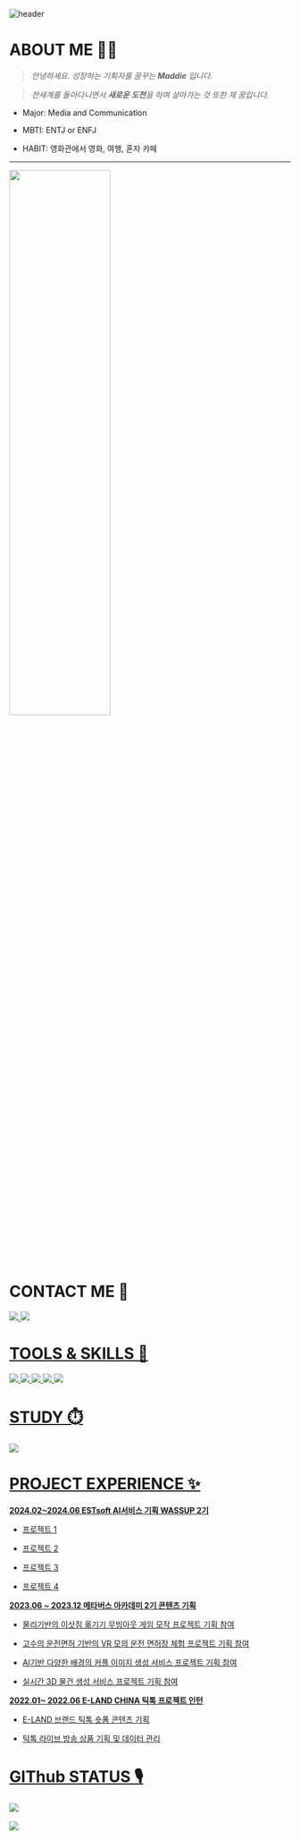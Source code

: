 
![header](https://capsule-render.vercel.app/api?type=cylinder&color=30:B296FF,50:C1D2DC&height=150&text=Hello!%20I'm%20Maddie&animation=twinkling&fontColor=FFFFFF&fontSize=40)   

# ABOUT ME 🧚‍♀️
  >  *안녕하세요. 성장하는 기획자를 꿈꾸는 **Maddie** 입니다.*
  
  >   *전세계를 돌아다니면서 **새로운 도전**을 하며 살아가는 것 또한 제 꿈입니다.*

  * Major: Media and Communication
  
  * MBTI: ENTJ or ENFJ   
  
  * HABIT: 영화관에서 영화, 여행, 혼자 카페   
  
-------

<img src='https://windowscustomization.com/wp-content/uploads/2019/10/Lost-in-Space.gif' width="60%" height="50%"></img>


# CONTACT ME 🫶
<a href='https://www.instagram.com/shimn_/'><img src = 'https://img.shields.io/badge/Instagram-E4405F?style=for-the-badge&logo=instagram&logoColor=white'> <a href='https://github.com/Maddie314/wassup2.git'><img src = 'https://img.shields.io/badge/GitHub-100000?style=for-the-badge&logo=github&logoColor=white'>
  
# TOOLS & SKILLS 🤖
<img src = 'https://img.shields.io/badge/MySQL-00000F?style=for-the-badge&logo=mysql&logoColor=white'> <img src = 'https://img.shields.io/badge/Python-3776AB?style=for-the-badge&logo=python&logoColor=white'> <img src ='https://img.shields.io/badge/Figma-F24E1E?style=for-the-badge&logo=figma&logoColor=white'> <img src ='https://img.shields.io/badge/Miro-050038?style=for-the-badge&logo=Miro&logoColor=white'> <img src ='https://img.shields.io/badge/Notion-000000?style=for-the-badge&logo=notion&logoColor=white'>
   
# STUDY ⏱️
<a href='https://www.notion.so/oreumi/6a8a77b182a046e39bf3d00617e28b90?pvs=4'><img src = 'https://img.shields.io/badge/Notion-000000?style=for-the-badge&logo=notion&logoColor=white'>
  
# PROJECT EXPERIENCE ✨

**2024.02~2024.06 ESTsoft AI서비스 기획 WASSUP 2기**   
* 프로젝트 1
  
* 프로젝트 2
  
* 프로젝트 3
  
* 프로젝트 4
  
   
**2023.06 ~ 2023.12 메타버스 아카데미 2기 콘텐츠 기획**
* 물리기반의 이삿짐 옮기기 무빙아웃 게임 모작 프로젝트 기획 참여
  
* 고수의 운전면허 기반의 VR 모의 운전 면허장 체험 프로젝트 기획 참여
  
* AI기반 다양한 배경의 커플 이미지 생성 서비스 프로젝트 기획 참여
  
* 실시간 3D 물건 생성 서비스 프로젝트 기획 참여

   
**2022.01~ 2022.06 E-LAND CHINA 틱톡 프로젝트 인턴**
* E-LAND 브랜드 틱톡 숏폼 콘텐츠 기획
  
* 틱톡 라이브 방송 상품 기획 및 데이터 관리

# GIThub STATUS 🎙️

<img src="https://github-readme-stats.vercel.app/api/top-langs/?username=Maddie314&layout=compact"><br><br>
<img src="https://github-readme-stats.vercel.app/api?username=Maddie314&show_icons=true">
